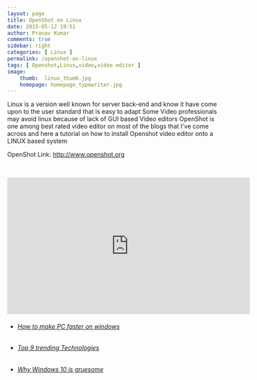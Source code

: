 ```yaml
---
layout: page
title: OpenShot on Linux
date: 2015-05-12 19:51
author: Pranav Kumar
comments: true
sidebar: right
categories: [ Linux ]
permalink: /openshot-on-linux
tags: [ Openshot,Linux,video,video editor ]
image:
    thumb:  linux_thumb.jpg
    homepage: homepage_typewriter.jpg
---
```

Linux is a version well known for server back-end and know it have come upon to the user standard that is easy to adapt
Some Video professionals may avoid linux because of lack of GUI based Video editors
OpenShot is one among best rated video editor on most of the blogs that I've come across and here a tutorial on how to install Openshot video editor onto a LINUX based system

OpenShot Link: http://www.openshot.org

&nbsp;

<iframe src="https://www.youtube.com/embed/VDBXbmU1FVQ" width="560" height="315" frameborder="0" allowfullscreen="allowfullscreen"></iframe>

<ul >
	<li ><a style="background-image: url('{{ site.url }}/uploads/2015/05/performance-of-your-computer-272x182.jpg');" href="{{ site.url }}/how-to-make-pc-faster-on-windows/">

</a>
<h6><a href="{{ site.url }}/how-to-make-pc-faster-on-windows/">How to make PC faster on windows</a></h6>
</li>
	<li ><a style="background-image: url('{{ site.url }}/uploads/2015/05/o-BUSINESS-TECHNOLOGY-facebook-272x182.jpg');" href="{{ site.url }}/top-9-trending-technologies/">

</a>
<h6><a href="{{ site.url }}/top-9-trending-technologies/">Top 9 trending Technologies</a></h6>
</li>
	<li ><a style="background-image: url('{{ site.url }}/uploads/2015/05/New-Windows-10-Updates-Expected-Tomorrow-461858-2-272x182.jpg');" href="{{ site.url }}/why-windows-10-is-gruesome/">

</a>
<h6><a href="{{ site.url }}/why-windows-10-is-gruesome/">Why Windows 10 is gruesome</a></h6>
</li>
</ul>